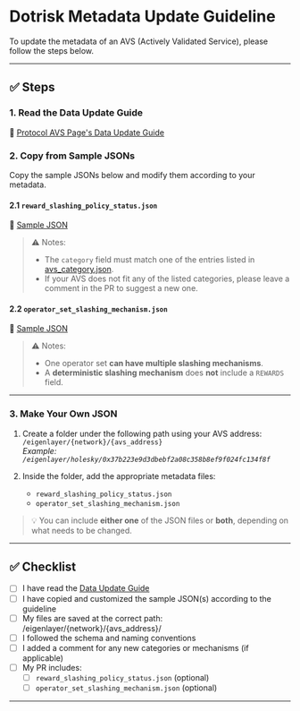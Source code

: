 # Dotrisk Metadata Update Guideline

To update the metadata of an AVS (Actively Validated Service), please follow the steps below.

---

## ✅ Steps

### 1. Read the Data Update Guide
📘 [Protocol AVS Page's Data Update Guide](https://narrow-cello-dab.notion.site/Protocol-AVS-Page-s-Data-Update-Guide-1dec62052b8e801d8f6afab80d1a5f0a?pvs=4)

### 2. Copy from Sample JSONs
Copy the sample JSONs below and modify them according to your metadata.

#### 2.1 `reward_slashing_policy_status.json`
📄 [Sample JSON](../eigenlayer/sample/reward_slashing_policy_status.json)

> ⚠️ Notes:
> - The `category` field must match one of the entries listed in [avs_category.json](../eigenlayer/schema/avs_category.json).
> - If your AVS does not fit any of the listed categories, please leave a comment in the PR to suggest a new one.

#### 2.2 `operator_set_slashing_mechanism.json`
📄 [Sample JSON](../eigenlayer/sample/operator_set_slashing_mechanism.json)

> ⚠️ Notes:
> - One operator set **can have multiple slashing mechanisms**.
> - A **deterministic slashing mechanism** does **not** include a `REWARDS` field.

---

### 3. Make Your Own JSON

1. Create a folder under the following path using your AVS address:  
   `/eigenlayer/{network}/{avs_address}`  
   _Example: `/eigenlayer/holesky/0x37b223e9d3dbebf2a08c358b8ef9f024fc134f8f`_

2. Inside the folder, add the appropriate metadata files:
   - `reward_slashing_policy_status.json`
   - `operator_set_slashing_mechanism.json`

> 💡 You can include **either one** of the JSON files or **both**, depending on what needs to be changed.

---

## ✅ Checklist

- [ ] I have read the [Data Update Guide](https://narrow-cello-dab.notion.site/Protocol-AVS-Page-s-Data-Update-Guide-1dec62052b8e801d8f6afab80d1a5f0a?pvs=4)
- [ ] I have copied and customized the sample JSON(s) according to the guideline
- [ ] My files are saved at the correct path: /eigenlayer/{network}/{avs_address}/
- [ ] I followed the schema and naming conventions
- [ ] I added a comment for any new categories or mechanisms (if applicable)
- [ ] My PR includes:
  - [ ] `reward_slashing_policy_status.json` (optional)
  - [ ] `operator_set_slashing_mechanism.json` (optional)
---
